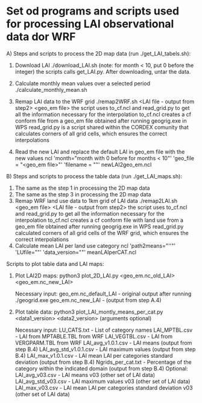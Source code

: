 Set od programs and scripts used for processing LAI observational data dor WRF
=============

A) Steps and scripts to process the 2D map data (run ./get_LAI_tabels.sh):

1. Download LAI
	./download_LAI.sh <year> <month> (note: for month < 10, put 0 before the integer)
	the scripts calls get_LAI.py. After downloading, untar the data.
	
2. Calculate monthly mean values over a selected period
	./calculate_monthly_mean.sh

3. Remap LAI data to the WRF grid
	./remap2WRF.sh <LAI file - output from step2> <geo_em file>
	  the script uses to_cf.ncl and read_grid.py to get all the information necessary for the interpolation
	  to_cf.ncl creates a cf conform file from a geo_em file obtained after running geogrig.exe in WPS
	  read_grid.py is a script shared within the CORDEX comunity that calculates corners of all grid cells, which ensures the correct interpolations

4. Read the new LAI and replace the default LAI in geo_em file with the new values
	ncl 'month="month with 0 before for months < 10"' 'geo_file = "<geo_em file>"' 'filename = "<output from step3>"' newLAI2geo_em.ncl
	
B) Steps and scripts to process the table data (run ./get_LAI_maps.sh):

1. The same as the step 1 in processing the 2D map data
2. The same as the step 3 in processing the 2D map data
3. Remap WRF land use data to 1km grid of LAI data
	./remap2LAI.sh <geo_em file> <LAI file - output from step2>
	the script uses to_cf.ncl and read_grid.py to get all the information necessary for the interpolation
	to_cf.ncl creates a cf conform file with land use from a geo_em file obtained after running geogrig.exe in WPS
	read_grid.py calculated corners of all grid cells of the WRF grid, which ensures the correct interpolations
4. Calculate mean LAI per land use category
 	ncl 'path2means="'<path to output from step2>'"' 'LUfile="<output from step3>"' 'data_version="<version of the LAI data>"' meanLAIperCAT.ncl
	
Scripts to plot table data and LAI maps:
1. Plot  LAI2D maps:
	python3 plot_2D_LAI.py <geo_em.nc_old_LAI> <geo_em.nc_new_LAI>
	
	Necessary input:
		geo_em.nc_default_LAI	- original output after running ./geogrid.exe
		geo_em.nc_new_LAI	- (output from step A.4)

2. Plot table data:
	python3 plot_LAI_montly_means_per_cat.py <data1_version> <data2_version> (arguments optional)
	
	Necessary input:
		LU_CATS.txt 		- List of category names
		LAI_MPTBL.csv 		- LAI from MPTABLE.TBL from WRF
		LAI_VEGTBL.csv  	- LAI from VERGPARM.TBL from WRF
		LAI_avg_v1.0.1.csv	- LAI means (output from step B.4)
		LAI_avg_std_v1.0.1.csv	- LAI maximum values (output from step B.4)
		LAI_max_v1.0.1.csv	- LAI mean LAI per categories standard deviation (output from step B.4)
		Ngrids_per_cat.txt	- Percentage of the category within the indicated domain (output from step B.4)
	        Optional:
		LAI_avg_v03.csv	- LAI means v03 (other set of LAI data)
		LAI_avg_std_v03.csv	- LAI maximum values v03 (other set of LAI data)
		LAI_max_v03.csv	- LAI mean LAI per categories standard deviation v03 (other set of LAI data)

		

	
